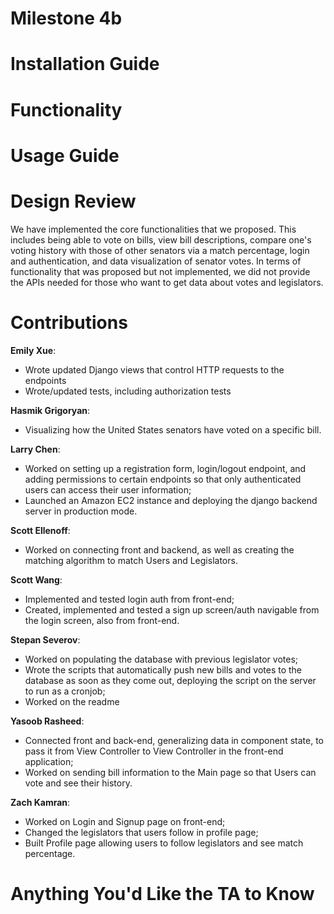 # Milestone 4b #

# Installation Guide #

# Functionality #

# Usage Guide #

# Design Review #

We have implemented the core functionalities that we proposed. This includes being able to vote on bills, view bill descriptions, compare one's voting history with those of other senators via a match percentage, login and authentication, and data visualization of senator votes. In terms of functionality that was proposed but not implemented, we did not provide the APIs needed for those who want to get data about votes and legislators. 

# Contributions #

**Emily Xue**: 
* Wrote updated Django views that control HTTP requests to the endpoints
* Wrote/updated tests, including authorization tests

**Hasmik Grigoryan**:
* Visualizing how the United States senators have voted on a specific bill.
  
**Larry Chen**: 
* Worked on setting up a registration form, login/logout endpoint, and adding permissions to certain endpoints so that only authenticated users can access their user information; <br />
* Launched an Amazon EC2 instance and deploying the django backend server in production mode. <br />
  
**Scott Ellenoff**:
* Worked on connecting front and backend, as well as creating the matching algorithm to match Users and Legislators. <br />

**Scott Wang**: 
* Implemented and tested login auth from front-end;
* Created, implemented and tested a sign up screen/auth navigable from the login screen, also from front-end.

**Stepan Severov**:
* Worked on populating the database with previous legislator votes;
* Wrote the scripts that automatically push new bills and votes to the database as soon as they come out, deploying the script on the server to run as a cronjob; 
* Worked on the readme

**Yasoob Rasheed**:
* Connected front and back-end, generalizing data in component state, to pass it from View Controller to View Controller in the front-end application;
* Worked on sending bill information to the Main page so that Users can vote and see their history.

**Zach Kamran**:
* Worked on Login and Signup page on front-end;
* Changed the legislators that users follow in profile page;
* Built Profile page allowing users to follow legislators and see match percentage.


# Anything You'd Like the TA to Know #

